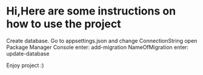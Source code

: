 # Hi,Here are some instructions on how to use the project
Create database.
Go to appsettings.json and change ConnectionString
open Package Manager Console
enter: add-migration NameOfMigration
enter: update-database

Enjoy project :)
